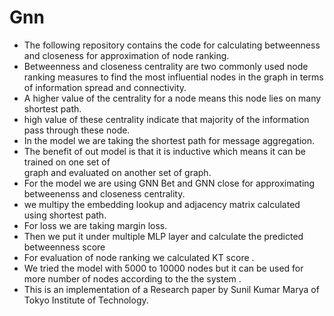 # Gnn  
* The following repository contains the code for calculating betweenness and closeness for
   approximation of node ranking.
* Betweenness and closeness centrality are two commonly used node ranking measures to find the 			most influential nodes in the graph in terms of information spread and connectivity.
* A higher value of the centrality for a node means this node lies on many shortest path.
* high value of these centrality indicate that majority of the information pass through these node.
* In the model we are taking the shortest path for message aggregation.
* The benefit of out model is that it is inductive which means it can be trained on one set of  
  graph and evaluated on another set of graph.
* For the model we are using GNN Bet and GNN close for approximating betweenenss and closeness 
  centrality.
* we multipy the embedding lookup and adjacency matrix calculated using shortest path.
* For loss we are taking margin loss.
* Then we put it under multiple MLP layer and calculate the predicted betweenness score
* For evaluation of node ranking we calculated KT score .
* We tried the model with 5000 to 10000 nodes but it can be used for more number of nodes 
  according to the the system .
* This is an implementation of a Research paper by  Sunil Kumar Marya of Tokyo Institute of 
  Technology.

